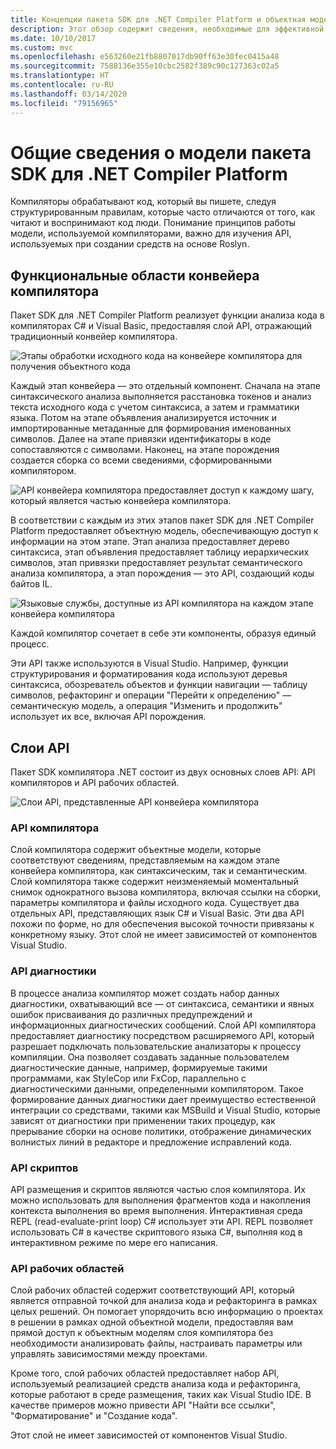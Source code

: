 ```yaml
---
title: Концепции пакета SDK для .NET Compiler Platform и объектная модель
description: Этот обзор содержит сведения, необходимые для эффективной работы с пакетом SDK компилятора .NET. Вы узнаете о слоях API, основных используемых типах и общей объектной модели.
ms.date: 10/10/2017
ms.custom: mvc
ms.openlocfilehash: e563260e21fb8807017db90ff63e30fec0415a48
ms.sourcegitcommit: 7588136e355e10cbc2582f389c90c127363c02a5
ms.translationtype: HT
ms.contentlocale: ru-RU
ms.lasthandoff: 03/14/2020
ms.locfileid: "79156965"
---
```

# <a name="understand-the-net-compiler-platform-sdk-model"></a>Общие сведения о модели пакета SDK для .NET Compiler Platform

Компиляторы обрабатывают код, который вы пишете, следуя структурированным правилам, которые часто отличаются от того, как читают и воспринимают код люди. Понимание принципов работы модели, используемой компиляторами, важно для изучения API, используемых при создании средств на основе Roslyn.

## <a name="compiler-pipeline-functional-areas"></a>Функциональные области конвейера компилятора

Пакет SDK для .NET Compiler Platform реализует функции анализа кода в компиляторах C# и Visual Basic, предоставляя слой API, отражающий традиционный конвейер компилятора.

![Этапы обработки исходного кода на конвейере компилятора для получения объектного кода](media/compiler-api-model/compiler-pipeline.png)

Каждый этап конвейера — это отдельный компонент. Сначала на этапе синтаксического анализа выполняется расстановка токенов и анализ текста исходного кода с учетом синтаксиса, а затем и грамматики языка. Потом на этапе объявления анализируется источник и импортированные метаданные для формирования именованных символов. Далее на этапе привязки идентификаторы в коде сопоставляются с символами. Наконец, на этапе порождения создается сборка со всеми сведениями, сформированными компилятором.

![API конвейера компилятора предоставляет доступ к каждому шагу, который является частью конвейера компилятора.](media/compiler-api-model/compiler-pipeline-api.png)

В соответствии с каждым из этих этапов пакет SDK для .NET Compiler Platform предоставляет объектную модель, обеспечивающую доступ к информации на этом этапе. Этап анализа предоставляет дерево синтаксиса, этап объявления предоставляет таблицу иерархических символов, этап привязки предоставляет результат семантического анализа компилятора, а этап порождения — это API, создающий коды байтов IL.

![Языковые службы, доступные из API компилятора на каждом этапе конвейера компилятора](media/compiler-api-model/compiler-pipeline-lang-svc.png)

Каждой компилятор сочетает в себе эти компоненты, образуя единый процесс.

Эти API также используются в Visual Studio. Например, функции структурирования и форматирования кода используют деревья синтаксиса, обозреватель объектов и функции навигации — таблицу символов, рефакторинг и операции "Перейти к определению" — семантическую модель, а операция "Изменить и продолжить" использует их все, включая API порождения.

## <a name="api-layers"></a>Слои API

Пакет SDK компилятора .NET состоит из двух основных слоев API: API компиляторов и API рабочих областей.

![Слои API, представленные API конвейера компилятора](media/compiler-api-model/api-layers.png)

### <a name="compiler-apis"></a>API компилятора

Слой компилятора содержит объектные модели, которые соответствуют сведениям, представляемым на каждом этапе конвейера компилятора, как синтаксическим, так и семантическим. Слой компилятора также содержит неизменяемый моментальный снимок однократного вызова компилятора, включая ссылки на сборки, параметры компилятора и файлы исходного кода. Существует два отдельных API, представляющих язык C# и Visual Basic. Эти два API похожи по форме, но для обеспечения высокой точности привязаны к конкретному языку. Этот слой не имеет зависимостей от компонентов Visual Studio.

### <a name="diagnostic-apis"></a>API диагностики

В процессе анализа компилятор может создать набор данных диагностики, охватывающий все — от синтаксиса, семантики и явных ошибок присваивания до различных предупреждений и информационных диагностических сообщений. Слой API компилятора предоставляет диагностику посредством расширяемого API, который разрешает подключать пользовательские анализаторы к процессу компиляции. Она позволяет создавать заданные пользователем диагностические данные, например, формируемые такими программами, как StyleCop или FxCop, параллельно с диагностическими данными, определенными компилятором. Такое формирование данных диагностики дает преимущество естественной интеграции со средствами, такими как MSBuild и Visual Studio, которые зависят от диагностики при применении таких процедур, как прерывание сборки на основе политики, отображение динамических волнистых линий в редакторе и предложение исправлений кода.

### <a name="scripting-apis"></a>API скриптов

API размещения и скриптов являются частью слоя компилятора. Их можно использовать для выполнения фрагментов кода и накопления контекста выполнения во время выполнения.
Интерактивная среда REPL (read-evaluate-print loop) C# использует эти API. REPL позволяет использовать C# в качестве скриптового языка C#, выполняя код в интерактивном режиме по мере его написания.

### <a name="workspaces-apis"></a>API рабочих областей

Слой рабочих областей содержит соответствующий API, который является отправной точкой для анализа кода и рефакторинга в рамках целых решений. Он помогает упорядочить всю информацию о проектах в решении в рамках одной объектной модели, предоставляя вам прямой доступ к объектным моделям слоя компилятора без необходимости анализировать файлы, настраивать параметры или управлять зависимостями между проектами.

Кроме того, слой рабочих областей предоставляет набор API, используемый реализацией средств анализа кода и рефакторинга, которые работают в среде размещения, таких как Visual Studio IDE. В качестве примеров можно привести API "Найти все ссылки", "Форматирование" и "Создание кода".

Этот слой не имеет зависимостей от компонентов Visual Studio.
